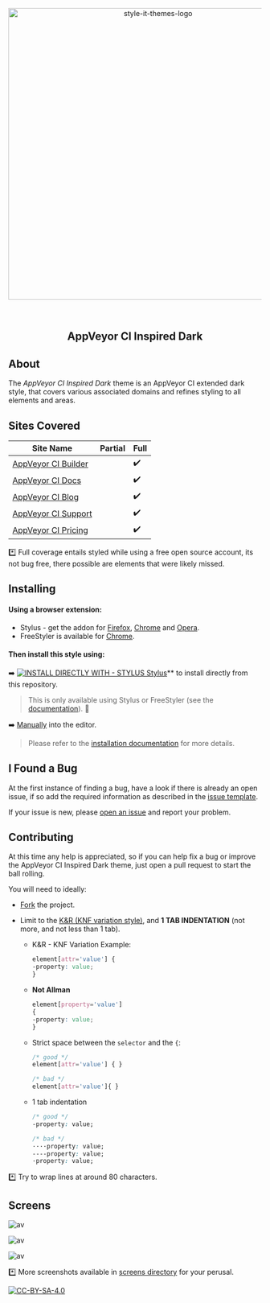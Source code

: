 <p align="center">
  <img alt="style-it-themes-logo" src="https://cdn.rawgit.com/style-it-themes/style-it-themes-logos/864bb0c047a612c2c07089901e33d33199c81ef9/style-it-themes-logo-full.svg" width="580">
</p>
<br>
<h2 align="center"><strong>AppVeyor CI Inspired Dark</strong></h2>

## About

The *AppVeyor CI Inspired Dark* theme is an AppVeyor CI extended dark style,
that covers various associated domains and refines styling to all elements and areas.

## Sites Covered

| Site Name                                                | Partial            | Full               |
| -------------------------------------------------------- | ------------------ | ------------------ |
| [AppVeyor CI Builder](https://ci.appveyor.com)           |                    | :heavy_check_mark: |
| [AppVeyor CI Docs](https://www.appveyor.com/docs/)       |                    | :heavy_check_mark: |
| [AppVeyor CI Blog](https://www.appveyor.com/blog/)       |                    | :heavy_check_mark: |
| [AppVeyor CI Support](https://www.appveyor.com/support/) |                    | :heavy_check_mark: |
| [AppVeyor CI Pricing](https://www.appveyor.com/pricing/) |                    | :heavy_check_mark: |

:asterisk: Full coverage entails styled while using a free open source account,
its not bug free, there possible are elements that were likely missed.

## Installing

#### Using a browser extension:

* Stylus - get the addon for [Firefox](https://addons.mozilla.org/en-US/firefox/addon/styl-us/), [Chrome](https://chrome.google.com/webstore/detail/stylus/clngdbkpkpeebahjckkjfobafhncgmne) and [Opera](https://addons.opera.com/en-gb/extensions/details/stylus/).
* FreeStyler is available for [Chrome](https://chrome.google.com/webstore/detail/freestyler/hihigldmabkodfpehkgdemjklmaebmca).  
#### Then install this style using:  
<!--
:arrow_right: [userstyles.org](https://userstyles.org/styles/160316)  
-->
:arrow_right: [![INSTALL DIRECTLY WITH - STYLUS Stylus](https://img.shields.io/badge/Install_directly_with-Stylus-21d1d0.svg?longCache=true&style=for-the-badge)](https://github.com/style-it-themes/appveyor-ci-inspired-dark/raw/master/appveyor-ci-inspired-dark.user.css)** to install directly from this repository.  
  >This is only available using Stylus or FreeStyler (see the [documentation](https://github.com/openstyles/stylus/wiki/Usercss)). :tada:

:arrow_right: [Manually](https://raw.githubusercontent.com/style-it-themes/appveyor-ci-inspired-dark/master/appveyor-ci-inspired-dark.css) into the editor.  
  >Please refer to the [installation documentation](https://github.com/style-it-themes/appveyor-ci-inspired-dark/wiki/Install) for more details.

## I Found a Bug

At the first instance of finding a bug, have a look if there is already an open issue, if so add the required information as described in the [issue template](.github/ISSUE_TEMPLATE.md).

If your issue is new, please [open an issue](https://github.com/style-it-themes/appveyor-ci-inspired-dark/issues/new) and report your problem.

## Contributing

At this time any help is appreciated, so if you can help fix a bug or improve the AppVeyor CI Inspired Dark theme, just open a pull request to start the ball rolling.

You will need to ideally:

* [Fork](https://github.com/style-it-themes/appveyor-ci-inspired-dark/fork) the project.

* Limit to the [K&R (KNF variation style)](https://en.wikipedia.org/wiki/Indentation_style#Variant:_BSD_KNF), and **1 TAB INDENTATION** (not more, and not less than 1 tab).

  * K&R - KNF Variation Example:
	```css
	element[attr='value'] {
	-property: value;
	}
	```

  * **Not Allman**
	```css
	element[property='value']
	{
	-property: value;
	}
	```

  * Strict space between the `selector` and the `{`:
	```css
	/* good */
	element[attr='value'] { }

	/* bad */
	element[attr='value']{ }
	```

  * 1 tab indentation
	```css
	/* good */
	-property: value;

	/* bad */
	····property: value;
	----property: value;
	·property: value;
	```

:asterisk: Try to wrap lines at around 80 characters.

## Screens

![av](/screens/name.png)

![av](/screens/name.png)

![av](/screens/name.png)

:asterisk: More screenshots available in [screens directory](/screens) for your perusal.

[![CC-BY-SA-4.0](https://img.shields.io/badge/License-CC--BY--SA--4.0-blue.svg?longCache=true&style=for-the-badge)](LICENSE)
